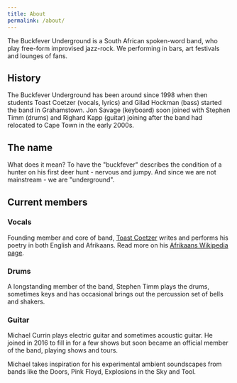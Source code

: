 ```yaml
---
title: About
permalink: /about/
---
```


The Buckfever Underground is a South African spoken-word band, who play free-form improvised jazz-rock. We performing in bars, art festivals and lounges of fans.


## History

The Buckfever Underground has been around since 1998 when then students Toast Coetzer (vocals, lyrics) and Gilad Hockman (bass) started the band in Grahamstown. Jon Savage (keyboard) soon joined with Stephen Timm (drums) and Righard Kapp (guitar) joining after the band had relocated to Cape Town in the early 2000s.


## The name

What does it mean? To have the "buckfever" describes the condition of a hunter on his first deer hunt - nervous and jumpy. And since we are not mainstream - we are "underground".


## Current members


### Vocals

Founding member and core of band, [Toast Coetzer](http://www.toastcoetzer.com/) writes and performs his poetry in both English and Afrikaans. Read more on his [Afrikaans Wikipedia page](https://af.wikipedia.org/wiki/Toast_Coetzer).

### Drums

A longstanding member of the band, Stephen Timm plays the drums, sometimes keys and has occasional brings out the percussion set of bells and shakers.

### Guitar

Michael Currin plays electric guitar and sometimes acoustic guitar. He joined in 2016 to fill in for a few shows but soon became an official member of the band, playing shows and tours.

Michael takes inspiration for his experimental ambient soundscapes from bands like the Doors, Pink Floyd, Explosions in the Sky and Tool.
